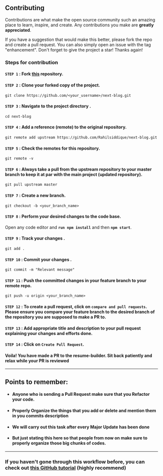 ## Contributing

Contributions are what make the open source community such an amazing place to learn, inspire, and create. Any contributions you make are **greatly appreciated**.

If you have a suggestion that would make this better, please fork the repo and create a pull request. You can also simply open an issue with the tag "enhancement".
Don't forget to give the project a star! Thanks again!

### Steps for contribution

#### `STEP 1` :  Fork [this](https://github.com/Rahilsiddique/next-blog.git) repository.

#### `STEP 2` :  Clone your forked copy of the project.

```
git clone https://github.com/<your_username>/next-blog.git
```

#### `STEP 3` : Navigate to the project directory .

```
cd next-blog
```

#### `STEP 4` : Add a reference (remote) to the original repository.

```
git remote add upstream https://github.com/Rahilsiddique/next-blog.git
```

#### `STEP 5` : Check the remotes for this repository.
```
git remote -v
```

#### `STEP 6` : Always take a pull from the upstream repository to your master branch to keep it at par with the main project (updated repository).

```
git pull upstream master
```

#### `STEP 7` : Create a new branch.

```
git checkout -b <your_branch_name>
```

#### `STEP 8` : Perform your desired changes to the code base.
Open any code editor and **`run npm install`** and then **`npm start`**.

#### `STEP 9` : Track your changes .

```
git add . 
```

#### `STEP 10` : Commit your changes .

```
git commit -m "Relevant message"
```

#### `STEP 11` : Push the committed changes in your feature branch to your remote repo.
```
git push -u origin <your_branch_name>
```

#### `STEP 12` : To create a pull request, click on `compare and pull requests`. Please ensure you compare your feature branch to the desired branch of the repository you are supposed to make a PR to.


#### `STEP 13` : Add appropriate title and description to your pull request explaining your changes and efforts done.


#### `STEP 14` : Click on `Create Pull Request`.


#### Voila! You have made a PR to the resume-builder. Sit back patiently and relax while your PR is reviewed

---

## Points to remember: 

+ #### Anyone who is sending a Pull Request make sure that you Refactor your code. 
+ #### Properly Organize the things that you add or delete and mention them in you commits description
+ #### We will carry out this task after every Major Update has been done 
+ #### But just stating this here so that people from now on make sure to properly organize those big chunks of codes.

---

### If you haven't gone through this workflow before, you can check out [this GitHub tutorial](https://github.com/firstcontributions/first-contributions#readme) (highly recommend)